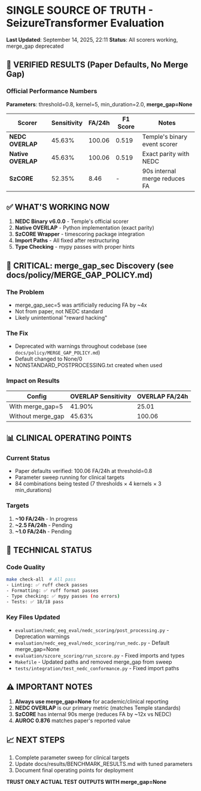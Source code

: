 # SINGLE SOURCE OF TRUTH - SeizureTransformer Evaluation
**Last Updated**: September 14, 2025, 22:11
**Status**: All scorers working, merge_gap deprecated

## 🎯 VERIFIED RESULTS (Paper Defaults, No Merge Gap)

### Official Performance Numbers
**Parameters**: threshold=0.8, kernel=5, min_duration=2.0, **merge_gap=None**

| Scorer | Sensitivity | FA/24h | F1 Score | Notes |
|--------|------------|--------|----------|-------|
| **NEDC OVERLAP** | 45.63% | 100.06 | 0.519 | Temple's binary event scorer |
| **Native OVERLAP** | 45.63% | 100.06 | 0.519 | Exact parity with NEDC |
| **SzCORE** | 52.35% | 8.46 | - | 90s internal merge reduces FA |

## ✅ WHAT'S WORKING NOW

1. **NEDC Binary v6.0.0** - Temple's official scorer
2. **Native OVERLAP** - Python implementation (exact parity)
3. **SzCORE Wrapper** - timescoring package integration
4. **Import Paths** - All fixed after restructuring
5. **Type Checking** - mypy passes with proper hints

## 🚨 CRITICAL: merge_gap_sec Discovery (see docs/policy/MERGE_GAP_POLICY.md)

### The Problem
- merge_gap_sec=5 was artificially reducing FA by ~4x
- Not from paper, not NEDC standard
- Likely unintentional "reward hacking"

### The Fix
- Deprecated with warnings throughout codebase (see `docs/policy/MERGE_GAP_POLICY.md`)
- Default changed to None/0
- NONSTANDARD_POSTPROCESSING.txt created when used

### Impact on Results
| Config | OVERLAP Sensitivity | OVERLAP FA/24h |
|--------|-------------------|----------------|
| With merge_gap=5 | 41.90% | 25.01 |
| Without merge_gap | 45.63% | 100.06 |

## 📊 CLINICAL OPERATING POINTS

### Current Status
- Paper defaults verified: 100.06 FA/24h at threshold=0.8
- Parameter sweep running for clinical targets
- 84 combinations being tested (7 thresholds × 4 kernels × 3 min_durations)

### Targets
1. **~10 FA/24h** - In progress
2. **~2.5 FA/24h** - Pending
3. **~1.0 FA/24h** - Pending

## 🔧 TECHNICAL STATUS

### Code Quality
```bash
make check-all  # All pass
- Linting: ✅ ruff check passes
- Formatting: ✅ ruff format passes
- Type checking: ✅ mypy passes (no errors)
- Tests: ✅ 18/18 pass
```

### Key Files Updated
- `evaluation/nedc_eeg_eval/nedc_scoring/post_processing.py` - Deprecation warnings
- `evaluation/nedc_eeg_eval/nedc_scoring/run_nedc.py` - Default merge_gap=None
- `evaluation/szcore_scoring/run_szcore.py` - Fixed imports and types
- `Makefile` - Updated paths and removed merge_gap from sweep
- `tests/integration/test_nedc_conformance.py` - Fixed import paths

## ⚠️ IMPORTANT NOTES

1. **Always use merge_gap=None** for academic/clinical reporting
2. **NEDC OVERLAP** is our primary metric (matches Temple standards)
3. **SzCORE** has internal 90s merge (reduces FA by ~12x vs NEDC)
4. **AUROC 0.876** matches paper's reported value

## 📈 NEXT STEPS

1. Complete parameter sweep for clinical targets
2. Update docs/results/BENCHMARK_RESULTS.md with tuned parameters
3. Document final operating points for deployment

**TRUST ONLY ACTUAL TEST OUTPUTS WITH merge_gap=None**

